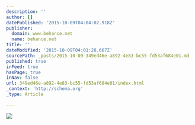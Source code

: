```yaml
---
description: ''
author: []
datePublished: '2015-10-09T04:04:02.918Z'
publisher:
  domain: www.behance.net
  name: behance.net
title: ''
dateModified: '2015-10-09T04:01:28.667Z'
sourcePath: _posts/2015-10-09-349ed46e-a892-4e83-bc55-fd53af684e01.md
published: true
inFeed: true
hasPage: true
inNav: false
url: 349ed46e-a892-4e83-bc55-fd53af684e01/index.html
_context: 'http://schema.org'
_type: Article

---
```

![](https://mir-s3-cdn-cf.behance.net/projects/404/20326265.5434366526990.png)